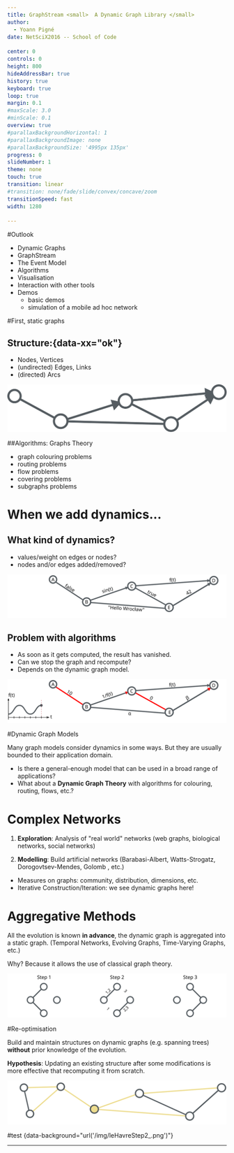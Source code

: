 ```yaml
---
title: GraphStream <small>  A Dynamic Graph Library </small>
author:
  - Yoann Pigné
date: NetSciX2016 -- School of Code

center: 0
controls: 0
height: 800
hideAddressBar: true
history: true
keyboard: true
loop: true
margin: 0.1
#maxScale: 3.0
#minScale: 0.1
overview: true
#parallaxBackgroundHorizontal: 1
#parallaxBackgroundImage: none
#parallaxBackgroundSize: '4995px 135px'
progress: 0
slideNumber: 1
theme: none
touch: true
transition: linear
#transition: none/fade/slide/convex/concave/zoom
transitionSpeed: fast
width: 1280

---
```


#Outlook

- Dynamic Graphs
- GraphStream
- The Event Model
- Algorithms
- Visualisation
- Interaction with other tools
- Demos
    * basic demos
    * simulation of a mobile ad hoc network  


#First, static graphs
## Structure:{data-xx="ok"}

- Nodes, Vertices
- (undirected) Edges, Links
- (directed) Arcs


![Simple Network](/img/simple-network.svg)



##Algorithms: Graphs Theory

- graph colouring problems
- routing problems
- flow problems
- covering problems
- subgraphs problems



# When we add dynamics...

## What kind of dynamics?

- values/weight on edges or nodes?
- nodes and/or edges added/removed?

![Weighted Network](/img/weighted-network.svg)


## Problem with algorithms

- As soon as it gets computed, the result has vanished.
- Can we stop the graph and recompute?
- Depends on the dynamic graph model.


![Time-Varying Network](/img/varying-network.svg)


#Dynamic Graph Models


Many graph models consider dynamics in some ways. But they are usually bounded to their application domain.

- Is there a general-enough model that can be used in a broad range of applications?
- What about a **Dynamic Graph Theory** with algorithms for colouring, routing, flows, etc.?

# Complex Networks

1. **Exploration**: Analysis of "real world" networks (web graphs, biological networks, social networks)

2. **Modelling**: Build artificial networks (Barabasi-Albert, Watts-Strogatz, Dorogovtsev-Mendes, Golomb
, etc.)


- Measures on graphs: community, distribution, dimensions, etc.
- Iterative Construction/Iteration: we see dynamic graphs here!

# Aggregative Methods
All the evolution is known **in advance**, the dynamic graph is aggregated into a static graph. (Temporal Networks, Evolving Graphs, Time-Varying Graphs, etc.)

Why? Because it allows the use of classical graph theory.

![Aggregative Methods](/img/temporal-network.svg)



#Re-optimisation

Build and maintain structures on dynamic graphs (e.g. spanning trees) **without** prior knowledge of the evolution.

**Hypothesis**: Updating an existing structure after some modifications is more effective that recomputing it from scratch.


![Re-optimization](/img/re-optimization.svg)

#test {data-background="url('/img/leHavreStep2_.png')"}

----
<section data-background="url('/img/leHavreStep2_.png')" data-background-repeat="no-repeat" data-background-size="100%">
</section>

<!-- END -->
